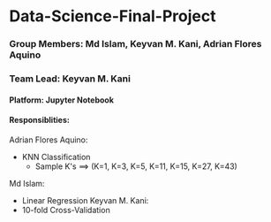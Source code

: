 # Data-Science-Final-Project
### Group Members: Md Islam, Keyvan M. Kani, Adrian Flores Aquino
### Team Lead: Keyvan M. Kani

#### Platform: Jupyter Notebook

#### Responsiblities:

Adrian Flores Aquino:
  - KNN Classification
    - Sample K's ==> (K=1, K=3, K=5, K=11, K=15, K=27, K=43)
   
      
Md Islam:
  - Linear Regression
Keyvan M. Kani:
  - 10-fold Cross-Validation
